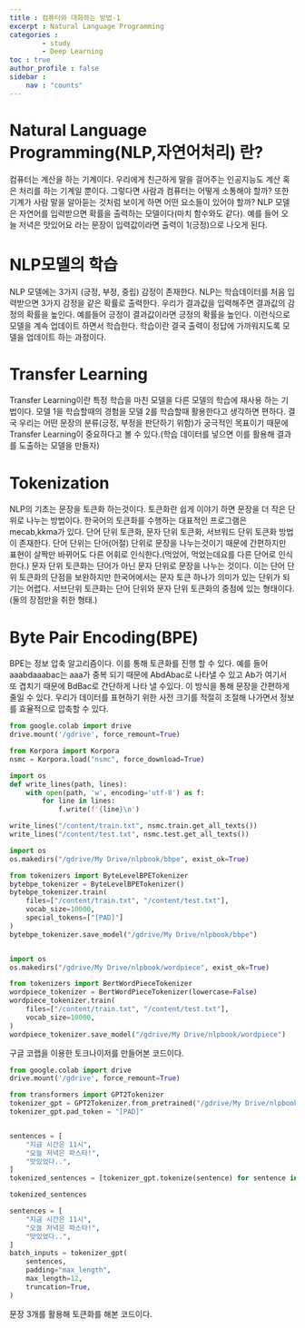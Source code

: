 ```yaml
---
title : 컴퓨터와 대화하는 방법-1
excerpt : Natural Language Programming
categories :
        - study
        - Deep Learning
toc : true
author_profile : false
sidebar :
    nav : "counts"
---
```


# Natural Language Programming(NLP,자연어처리) 란?
컴퓨터는 계산을 하는 기계이다. 우리에게 친근하게 말을 걸어주는 인공지능도 계산 혹은 처리를 하는 기계일 뿐이다. 그렇다면 사람과 컴퓨터는
어떻게 소통해야 할까? 또한 기계가 사람 말을 알아듣는 것처럼 보이게 하면 어떤 요소들이 있어야 할까? 
NLP 모델은 자연어를 입력받으면 확률을 출력하는 모델이다(마치 함수와도 같다). 예를 들어 오늘 저녁은 맛있어요 라는 문장이 입력값이라면 출력이 1(긍정)으로 나오게 된다.

# NLP모델의 학습 
NLP 모델에는 3가지 (긍정, 부정, 중립) 감정이 존재한다. NLP는 학습데이터를 처음 입력받으면 3가지 감정을 같은 확률로 출력한다. 우리가 결과값을 입력해주면 결과값의 감정의 확률을 높인다. 예를들어 긍정이 결과값이라면 긍정의 확률을 높인다.
이런식으로 모델을 계속 업데이트 하면서 학습한다. 학습이란 결국 출력이 정답에 가까워지도록 모델을 업데이트 하는 과정이다.

# Transfer Learning
Transfer Learning이란 특정 학습을 마친 모델을 다른 모델의 학습에 재사용 하는 기법이다. 모델 1을 학습할때의 경험을 모델 2를 학습할때 활용한다고 생각하면 편하다.
결국 우리는 어떤 문장의 분류(긍정, 부정을 판단하기 위함)가 궁극적인 목표이기 때문에 Transfer Learning이 중요하다고 볼 수 있다.(학습 데이터를 넣으면 이를 활용해 결과를 도출하는 모델을 만들자)

# Tokenization
NLP의 기초는 문장을 토큰화 하는것이다. 토큰화란 쉽게 이야기 하면 문장을 더 작은 단위로 나누는 방법이다.
한국어의 토큰화를 수행하는 대표적인 프로그램은 mecab,kkma가 있다. 단어 단위 토큰화, 문자 단위 토큰화, 서브워드 단위 토큰화 방법이 존재한다.
단어 단위는 단어(어절) 단위로 문장을 나누는것이기 때문에 간편하지만 표현이 살짝만 바뀌어도 다른 어휘로 인식한다.(먹었어, 먹었는데요를 다른 단어로 인식한다.)
문자 단위 토큰화는 단어가 아닌 문자 단위로 문장을 나누는 것이다. 이는 단어 단위 토큰화의 단점을 보완하지만 한국어에서는 문자 토큰 하나가 의미가 있는 단위가 되기는 어렵다.
서브단위 토큰화는 단어 단위와 문자 단위 토큰화의 중점에 있는 형태이다.(둘의 장점만을 취한 형태.)

# Byte Pair Encoding(BPE)
BPE는 정보 압축 알고리즘이다. 이를 통해 토큰화를 진행 할 수 있다. 예를 들어 aaabdaaabac는 aaa가 중복 되기 때문에 AbdAbac로 나타낼 수 있고 Ab가 여기서 또 겹치기 때문에 BdBac로 간단하게 나타 낼 수있다.
이 방식을 통해 문장을 간편하게 줄일 수 있다. 우리가 데이터를 표현하기 위한 사전 크기를 적절히 조절해 나가면서 정보를 효율적으로 압축할 수 있다.

```python
from google.colab import drive
drive.mount('/gdrive', force_remount=True)

from Korpora import Korpora
nsmc = Korpora.load("nsmc", force_download=True)

import os
def write_lines(path, lines):
    with open(path, 'w', encoding='utf-8') as f:
        for line in lines:
            f.write(f'{line}\n')

write_lines("/content/train.txt", nsmc.train.get_all_texts())
write_lines("/content/test.txt", nsmc.test.get_all_texts())

import os
os.makedirs("/gdrive/My Drive/nlpbook/bbpe", exist_ok=True)

from tokenizers import ByteLevelBPETokenizer
bytebpe_tokenizer = ByteLevelBPETokenizer()
bytebpe_tokenizer.train(
    files=["/content/train.txt", "/content/test.txt"],
    vocab_size=10000,
    special_tokens=["[PAD]"]
)
bytebpe_tokenizer.save_model("/gdrive/My Drive/nlpbook/bbpe")


import os
os.makedirs("/gdrive/My Drive/nlpbook/wordpiece", exist_ok=True)

from tokenizers import BertWordPieceTokenizer
wordpiece_tokenizer = BertWordPieceTokenizer(lowercase=False)
wordpiece_tokenizer.train(
    files=["/content/train.txt", "/content/test.txt"],
    vocab_size=10000,
)
wordpiece_tokenizer.save_model("/gdrive/My Drive/nlpbook/wordpiece")
```
구글 코랩을 이용한 토크나이저를 만들어본 코드이다.
```python
from google.colab import drive
drive.mount('/gdrive', force_remount=True)

from transformers import GPT2Tokenizer
tokenizer_gpt = GPT2Tokenizer.from_pretrained("/gdrive/My Drive/nlpbook/bbpe")
tokenizer_gpt.pad_token = "[PAD]"


sentences = [
    "지금 시간은 11시",
    "오늘 저녁은 파스타!",
    "맛있었다..",
]
tokenized_sentences = [tokenizer_gpt.tokenize(sentence) for sentence in sentences]

tokenized_sentences

sentences = [
    "지금 시간은 11시",
    "오늘 저녁은 파스타!",
    "맛있었다..",
]
batch_inputs = tokenizer_gpt(
    sentences,
    padding="max_length",
    max_length=12,
    truncation=True,
)
```
문장 3개를 활용해 토큰화를 해본 코드이다.


